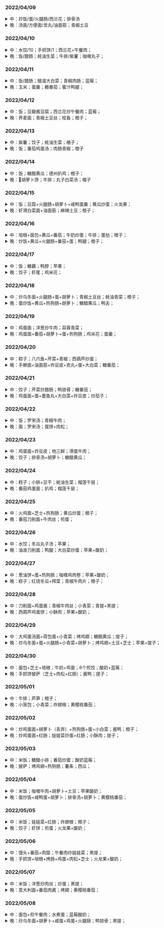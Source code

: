### 2022/04/09

<details>
  <summary>中：炒饭/蛋/火腿肠/西兰花；排骨汤</summary>

  ![2022-04-09-lunch](./image/2022-04-09-lunch.jpeg)
</details>

<details>
  <summary>晚：汤面/方便面/贡丸/油面筋；青椒土豆</summary>
  
  ![2022-04-09-dinner](./image/2022-04-09-dinner.jpeg)
</details>

### 2022/04/10

<details>
  <summary>中：水饺/10；手抓饼/1；西兰花+午餐肉；</summary>
  
  ![2022-04-10-lunch](./image/2022-04-10-lunch.jpeg)
</details>

<details>
  <summary>晚：饭/腊肠；蚝油生菜；牛排/紫薯；咖喱丸子；</summary>
  
  ![2022-04-10-dinner](./image/2022-04-10-dinner.jpeg)
</details>

### 2022/04/11

<details>
  <summary>中：饭/腊肠；醋溜大白菜；青椒肉肠；蓝莓；</summary>
  
  ![2022-04-11-lunch](./image/2022-04-11-lunch.jpeg)
</details>

<details>
  <summary>晚：玉米；蛋羹；糖番茄；蜜汁鸭腿；</summary>
  
  ![2022-04-11-dinner](./image/2022-04-11-dinner.jpeg)
</details>

### 2022/04/12

<details>
  <summary>中：饭；豆瓣酱豆腐；西兰花炒午餐肉；蓝莓；</summary>
  
  ![2022-04-12-lunch](./image/2022-04-12-lunch.jpeg)
</details>

<details>
  <summary>晚：荞麦面；青椒土豆丝；桂鱼；橙子；</summary>
  
  ![2022-04-12-dinner](./image/2022-04-12-dinner.jpeg)
</details>

### 2022/04/13

<details>
  <summary>中：紫薯；饺子；蚝油生菜；橘子；</summary>
  
  ![2022-04-13-lunch](./image/2022-04-13-lunch.jpeg)
</details>

<details>
  <summary>晚：饭；番茄鸡蛋汤；肉肠青椒；橙子</summary>
  
  ![2022-04-13-dinner](./image/2022-04-13-dinner.jpeg)
</details>

### 2022/04/14

<details>

  <summary>中：饭；糖醋黄瓜；德州扒鸡；橙子；</summary>
  
  ![2022-04-14-lunch](./image/2022-04-14-lunch.jpeg)
</details>

<details>
  <summary>晚：🥕胡萝卜饼；牛排；丸子白菜汤；橘子</summary>
  
  ![2022-04-14-dinner](./image/2022-04-14-dinner.jpeg)
</details>

### 2022/04/15

<details>

  <summary>中：饭；豆腐+火腿肠+胡萝卜+咸鸭蛋羹；黄瓜炒蛋；火龙果；</summary>
  
  ![2022-04-15-lunch](./image/2022-04-15-lunch.jpeg)
</details>

<details>
  <summary>晚：虾滑白菜面+油面筋；麻辣土豆；橙子；</summary>
  
  ![2022-04-15-dinner](./image/2022-04-15-dinner.jpeg)
</details>

### 2022/04/16

<details>

  <summary>中：培根+面包+黄瓜+番茄；牛奶炒蛋；牛排；蛋挞；橙子；</summary>
  
  ![2022-04-16-lunch](./image/2022-04-16-lunch.jpeg)
</details>

<details>
  <summary>晚：炒饭+黄瓜+火腿肠+番茄+蛋；鸭腿；橙子；</summary>
  
  ![2022-04-16-dinner](./image/2022-04-16-dinner.jpeg)
</details>

### 2022/04/17

<details>

  <summary>中：饭；糖藕；鸭脖；苹果；</summary>
  
  ![2022-04-17-lunch](./image/2022-04-17-lunch.jpeg)
</details>

<details>
  <summary>晚：饺子；虾尾；鸡米花；</summary>
  
  ![2022-04-17-dinner](./image/2022-04-17-dinner.jpeg)
</details>

### 2022/04/18

<details>

  <summary>中：炒乌冬面+火腿肠+蛋+胡萝卜；青椒土豆丝；蚝油青菜；橙子；</summary>
  
  ![2022-04-18-lunch](./image/2022-04-18-lunch.jpeg)
</details>

<details>
  <summary>晚：蛋炒饭+黄瓜+热狗肠+胡萝卜；糖醋黄瓜；鸭舌；</summary>
  
  ![2022-04-18-dinner](./image/2022-04-18-dinner.jpeg)
</details>

### 2022/04/19

<details>

  <summary>中：鸡蛋面；洋葱炒牛肉；蒜蓉青菜；</summary>
  
  ![2022-04-19-lunch](./image/2022-04-19-lunch.jpeg)
</details>

<details>
  <summary>晚：鸡蛋面+番茄+胡萝卜+蛋+热狗肠；鸡米花；蛋羹；</summary>
  
  ![2022-04-19-dinner](./image/2022-04-19-dinner.jpeg)
</details>

### 2022/04/20

<details>

  <summary>中：粽子；八爪鱼+芹菜+青椒；西葫芦炒蛋；</summary>
  
  ![2022-04-20-lunch](./image/2022-04-20-lunch.jpeg)
</details>

<details>
  <summary>晚：手擀面+油面筋+炸豆皮+贡丸+蛋+大白菜；糖番茄；</summary>
  
  ![2022-04-20-dinner](./image/2022-04-20-dinner.jpeg)
</details>

### 2022/04/21

<details>

  <summary>中：饺子；芹菜炒腊肠；鸭锁骨；糖番茄；</summary>
  
  ![2022-04-21-lunch](./image/2022-04-21-lunch.jpeg)
</details>

<details>
  <summary>晚：鸡蛋面+蛋+墨鱼丸+大白菜+炸豆皮；炒茄子；</summary>
  
  ![2022-04-21-dinner](./image/2022-04-21-dinner.jpeg)
</details>

### 2022/04/22

<details>

  <summary>中：饭；罗宋汤；青椒牛肉；</summary>
  
  ![2022-04-22-lunch](./image/2022-04-22-lunch.jpeg)
</details>

<details>
  <summary>晚：面；罗宋汤；蛋饼+肉松；</summary>
  
  ![2022-04-22-dinner](./image/2022-04-22-dinner.jpeg)
</details>

### 2022/04/23

<details>

  <summary>中：鸡蛋面+炸豆皮；地三鲜；滑蛋牛肉；</summary>
  
  ![2022-04-23-lunch](./image/2022-04-23-lunch.jpeg)
</details>

<details>
  <summary>晚：饺子；排骨汤+胡萝卜；糖醋黄瓜；</summary>
  
  ![2022-04-23-dinner](./image/2022-04-23-dinner.jpeg)
</details>

### 2022/04/24

<details>

  <summary>中：粽子；小排+豆干；蚝油生菜；榴莲千层；</summary>
  
  ![2022-04-24-lunch](./image/2022-04-24-lunch.jpeg)
</details>

<details>
  <summary>晚：番茄鸡蛋面；扒鸡；榴莲千层；</summary>
  
  ![2022-04-24-dinner](./image/2022-04-24-dinner.jpeg)
</details>

### 2022/04/25

<details>

  <summary>中：火鸡面+芝士+热狗肠；黄瓜炒蛋；橙子；</summary>
  
  ![2022-04-25-lunch](./image/2022-04-25-lunch.jpeg)
</details>

<details>
  <summary>晚：番茄刀削面+牛肉丝；煎蛋；</summary>
  
  ![2022-04-25-dinner](./image/2022-04-25-dinner.jpeg)
</details>

### 2022/04/26

<details>

  <summary>中：水饺；冬瓜丸子汤；苹果；</summary>
  
  ![2022-04-26-lunch](./image/2022-04-26-lunch.jpeg)
</details>

<details>
  <summary>晚：油泼刀削面；鸭腿；大白菜炒蛋；苹果+酸奶；</summary>
  
  ![2022-04-26-dinner](./image/2022-04-26-dinner.jpeg)
</details>

### 2022/04/27

<details>

  <summary>中：葱油饼+蛋+热狗肠；咖喱鸡肉卷；苹果+酸奶；</summary>
  
  ![2022-04-27-lunch](./image/2022-04-27-lunch.jpeg)
</details>

<details>
  <summary>晚：粽子；红烧冬瓜+榨菜；青椒牛肉片；橙子；</summary>
  
  ![2022-04-27-dinner](./image/2022-04-27-dinner.jpeg)
</details>

### 2022/04/28

<details>

  <summary>中：刀削面+鸡蛋酱；青椒牛肉丝；小青菜；青提+黑提；</summary>
  
  ![2022-04-28-lunch](./image/2022-04-28-lunch.jpeg)
</details>

<details>
  <summary>晚：西葫芦鸡蛋饼；小酥肉；苹果+酸奶；</summary>
  
  ![2022-04-28-dinner](./image/2022-04-28-dinner.jpeg)
</details>


### 2022/04/29

<details>

  <summary>中：大鸡蛋汤面+荷包蛋+小青菜；烤鸡翅；糖醋黄瓜；提子；</summary>
  
  ![2022-04-29-lunch](./image/2022-04-29-lunch.jpeg)
</details>

<details>
  <summary>晚：炒乌冬面+蛋+火腿肠+小青菜+胡萝卜；烤鸡翅+土豆+芝士；苹果+提子；</summary>
  
  ![2022-04-29-dinner](./image/2022-04-29-dinner.jpeg)
</details>

### 2022/04/30

<details>

  <summary>中：面包+芝士+培根；牛奶+鸡蛋；6个煎饺；酸奶+蓝莓；</summary>
  
  ![2022-04-30-lunch](./image/2022-04-30-lunch.jpeg)
</details>

<details>
  <summary>晚：手抓饼披萨（芝士+肉松+红肠）；酱鸭；提子；</summary>
  
  ![2022-04-30-dinner](./image/2022-04-30-dinner.jpeg)
</details>

### 2022/05/01

<details>

  <summary>中：牛排；芦笋；橙子；</summary>
  
  ![2022-05-01-lunch](./image/2022-05-01-lunch.jpeg)
</details>

<details>
  <summary>晚：小笼包；小青菜；炸翅根；黄樱桃番茄；</summary>
  
  ![2022-05-01-dinner](./image/2022-05-01-dinner.jpeg)
</details>


### 2022/05/02

<details>

  <summary>中：炒鸡蛋面+胡萝卜（丢弃）+热狗肠+蛋+小白菜；酱鸭；橙子；</summary>
  
  ![2022-05-02-lunch](./image/2022-05-02-lunch.jpeg)
</details>

<details>
  <summary>晚：炒鸡蛋面+红肠；娃娃菜炒蛋+红肠；小酥肉；提子；</summary>
  
  ![2022-05-02-dinner](./image/2022-05-02-dinner.jpeg)
</details>


### 2022/05/03

<details>

  <summary>中：米饭；糖醋小排；番茄炒蛋；酸奶蓝莓；</summary>
  
  ![2022-05-03-lunch](./image/2022-05-03-lunch.jpeg)
</details>

<details>
  <summary>晚：披萨；烤鸡翅+热狗肠；薯条；西瓜；</summary>
  
  ![2022-05-03-dinner](./image/2022-05-03-dinner.jpeg)
</details>


### 2022/05/04

<details>

  <summary>中：米饭；咖喱牛肉+胡萝卜+土豆；苹果酸奶；</summary>
  
  ![2022-05-04-lunch](./image/2022-05-04-lunch.jpeg)
</details>

<details>
  <summary>晚：蛋炒饭+咸鸭蛋+胡萝卜；排骨汤+胡萝卜；黄樱桃番茄；</summary>
  
  ![2022-05-04-dinner](./image/2022-05-04-dinner.jpeg)
</details>


### 2022/05/05

<details>

  <summary>中：米饭；娃娃菜+红肠；炸翅根；橙子；</summary>
  
  ![2022-05-05-lunch](./image/2022-05-05-lunch.jpeg)
</details>

<details>
  <summary>晚：饺子；虾饼；煎蛋；火龙果+酸奶；</summary>
  
  ![2022-05-05-dinner](./image/2022-05-05-dinner.jpeg)
</details>


### 2022/05/06

<details>

  <summary>中：馒头+番茄+肉糜；午餐肉炒娃娃菜；黑提；</summary>
  
  ![2022-05-06-lunch](./image/2022-05-06-lunch.jpeg)
</details>

<details>
  <summary>晚：手抓饼+培根+烤肠+鸡蛋+肉松+芝士；火龙果+酸奶；</summary>
  
  ![2022-05-06-dinner](./image/2022-05-06-dinner.jpeg)
</details>


### 2022/05/07

<details>

  <summary>中：米饭；洋葱炒肉丝；炒蛋；黑提；</summary>
  
  ![2022-05-07-lunch](./image/2022-05-07-lunch.jpeg)
</details>

<details>
  <summary>晚：意大利面+番茄肉酱；烤翅；黄樱桃番茄；</summary>
  
  ![2022-05-07-dinner](./image/2022-05-07-dinner.jpeg)
</details>


### 2022/05/08

<details>

  <summary>中：面包+煎午餐肉；水煮蛋；蓝莓酸奶；</summary>
  
  ![2022-05-08-lunch](./image/2022-05-08-lunch.jpeg)
</details>

<details>
  <summary>晚：炒乌冬面+胡萝卜+咸蛋+鸡蛋+火腿肠；鸭锁骨；黑提；</summary>
  
  ![2022-05-08-dinner](./image/2022-05-08-dinner.jpeg)
</details>
